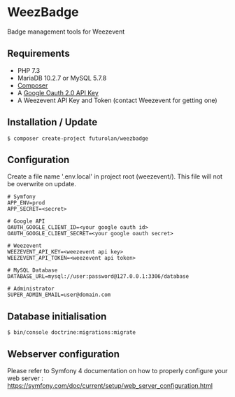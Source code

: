 # WeezBadge
Badge management tools for Weezevent

Requirements
------------
* PHP 7.3
* MariaDB 10.2.7 or MySQL 5.7.8
* [Composer](https://getcomposer.org/)
* A [Google Oauth 2.0 API Key](https://developers.google.com/identity/protocols/OAuth2)
* A Weezevent API Key and Token (contact Weezevent for getting one)

Installation / Update
---------------------

    $ composer create-project futurolan/weezbadge

Configuration
-------------

Create a file name '.env.local' in project root (weezevent/). This file will not be overwrite on update.

    # Symfony
    APP_ENV=prod
    APP_SECRET=<secret>
    
    # Google API
    OAUTH_GOOGLE_CLIENT_ID=<your google oauth id>
    OAUTH_GOOGLE_CLIENT_SECRET=<your google oauth secret>
    
    # Weezevent
    WEEZEVENT_API_KEY=<weezevent api key>
    WEEZEVENT_API_TOKEN=<weezevent api token>
    
    # MySQL Database
    DATABASE_URL=mysql://user:password@127.0.0.1:3306/database
    
    # Administrator
    SUPER_ADMIN_EMAIL=user@domain.com


Database initialisation
-----------------------

    $ bin/console doctrine:migrations:migrate
    
Webserver configuration
-----------------------

Please refer to Symfony 4 documentation on how to properly configure your web server : https://symfony.com/doc/current/setup/web_server_configuration.html